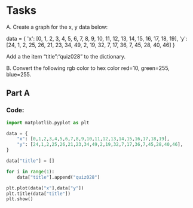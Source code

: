 # Tasks
A. Create a graph for the x, y data below:

data =  {
'x': [0, 1, 2, 3, 4, 5, 6, 7, 8, 9, 10, 11, 12, 13, 14, 15, 16, 17, 18, 19],
'y': [24, 1, 2, 25, 26, 21, 23, 34, 49, 2, 19, 32, 7, 17, 36, 7, 45, 28, 40, 46]
} 

Add a the item “title”:“quiz028” to the dictionary.

B. Convert the following rgb color to hex color red=10, green=255, blue=255.




## Part A

### Code:

```.py
import matplotlib.pyplot as plt

data = {
    "x": [0,1,2,3,4,5,6,7,8,9,10,11,12,13,14,15,16,17,18,19],
    "y": [24,1,2,25,26,21,23,34,49,2,19,32,7,17,36,7,45,28,40,46],
}

data["title"] = []

for i in range(1):
    data["title"].append("quiz028")

plt.plot(data["x"],data["y"])
plt.title(data["title"])
plt.show()
```
